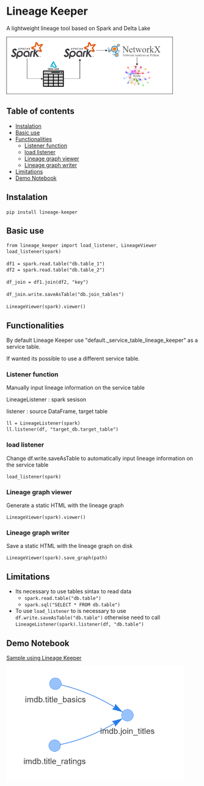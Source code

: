 # Lineage Keeper

A lightweight lineage tool based on Spark and Delta Lake

<img src="https://raw.githubusercontent.com/otacilio-psf/lineage-keeper/main/.attachment/architecture.drawio.png" alt="Architecture" height="150"/>

## Table of contents

  * [Instalation](#instalation)
  * [Basic use](#basic-use)
  * [Functionalities](#functionalities)
    + [Listener function](#listener-function)
    + [load listener](#load-listener)
    + [Lineage graph viewer](#lineage-graph-viewer)
    + [Lineage graph writer](#lineage-graph-writer)
  * [Limitations](#limitations)
  * [Demo Notebook](#demo-notebook)

## Instalation

```
pip install lineage-keeper
```

## Basic use

```
from lineage_keeper import load_listener, LineageViewer
load_listener(spark)

df1 = spark.read.table("db.table_1")
df2 = spark.read.table("db.table_2")

df_join = df1.join(df2, "key")

df_join.write.saveAsTable("db.join_tables")

LineageViewer(spark).viewer()
```

## Functionalities

By default Lineage Keeper use "default._service_table_lineage_keeper" as a service table.

If wanted its possible to use a different service table.

### Listener function

Manually input lineage information on the service table

LineageListener : spark sesison

listener : source DataFrame, target table

```
ll = LineageListener(spark)
ll.listener(df, "target_db.target_table")
```

### load listener 

Change df.write.saveAsTable to automatically input lineage information on the service table

```
load_listener(spark)
```

### Lineage graph viewer

Generate a static HTML with the lineage graph

```
LineageViewer(spark).viewer()
```

### Lineage graph writer

Save a static HTML with the lineage graph on disk

```
LineageViewer(spark).save_graph(path)
```

## Limitations

- Its necessary to use tables sintax to read data
    - `spark.read.table("db.table")`
    - `spark.sql("SELECT * FROM db.table")`
- To use `load_listener` to  is necessary to use `df.write.saveAsTable("db.table")` otherwise need to call `LineageListener(spark).listener(df, "db.table")`

## Demo Notebook

[Sample using Lineage Keeper](https://colab.research.google.com/drive/1K4NlpjJRkTFfKAj_Mpo8WvtjDOZzBKhI?usp=sharing)

<img src="https://raw.githubusercontent.com/otacilio-psf/lineage-keeper/main/.attachment/graph_sample.png" alt="Graph_Sample" height="300"/>
